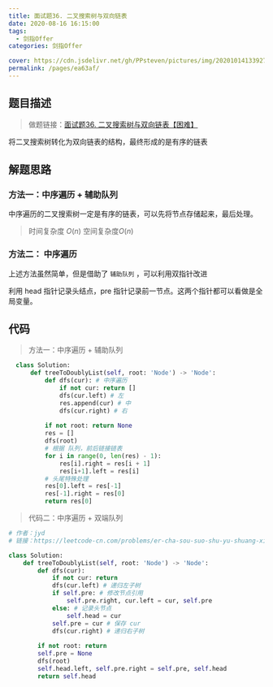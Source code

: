 ```yaml
---
title: 面试题36. 二叉搜索树与双向链表
date: 2020-08-16 16:15:00
tags: 
  - 剑指Offer
categories: 剑指Offer

cover: https://cdn.jsdelivr.net/gh/PPsteven/pictures/img/20201014133927.png
permalink: /pages/ea63af/
---
```


## 题目描述

> 做题链接：[面试题36. 二叉搜索树与双向链表【困难】](https://leetcode-cn.com/problems/er-cha-sou-suo-shu-yu-shuang-xiang-lian-biao-lcof/)

将二叉搜索树转化为双向链表的结构，最终形成的是有序的链表

<!--more-->

## 解题思路

### 方法一：中序遍历 + 辅助队列

中序遍历的二叉搜索树一定是有序的链表，可以先将节点存储起来，最后处理。

> 时间复杂度 $O(n)$ 空间复杂度$O(n)$

### 方法二： 中序遍历

上述方法虽然简单，但是借助了 `辅助队列` ，可以利用双指针改进

利用 head 指针记录头结点，pre 指针记录前一节点。这两个指针都可以看做是全局变量。

## 代码

> 方法一：中序遍历 + 辅助队列

```python
  class Solution:
      def treeToDoublyList(self, root: 'Node') -> 'Node':
          def dfs(cur): # 中序遍历
              if not cur: return []
              dfs(cur.left) # 左
              res.append(cur) # 中
              dfs(cur.right) # 右
  
          if not root: return None
          res = []
          dfs(root)
          # 根据 队列，前后链接链表
          for i in range(0, len(res) - 1):
              res[i].right = res[i + 1]
              res[i+1].left = res[i]
          # 头尾特殊处理
          res[0].left = res[-1] 
          res[-1].right = res[0]
          return res[0]
```



> 代码二：中序遍历 + 双端队列

```python
# 作者：jyd
# 链接：https://leetcode-cn.com/problems/er-cha-sou-suo-shu-yu-shuang-xiang-lian-biao-lcof/solution/mian-shi-ti-36-er-cha-sou-suo-shu-yu-shuang-xian-5/

class Solution:
    def treeToDoublyList(self, root: 'Node') -> 'Node':
        def dfs(cur):
            if not cur: return
            dfs(cur.left) # 递归左子树
            if self.pre: # 修改节点引用
                self.pre.right, cur.left = cur, self.pre
            else: # 记录头节点
                self.head = cur
            self.pre = cur # 保存 cur
            dfs(cur.right) # 递归右子树
        
        if not root: return
        self.pre = None
        dfs(root)
        self.head.left, self.pre.right = self.pre, self.head
        return self.head
```

